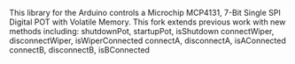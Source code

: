 This library for the Arduino controls a Microchip MCP4131, 7-Bit Single SPI Digital POT with Volatile Memory.
This fork extends previous work with new methods including:
  shutdownPot, startupPot, isShutdown
  connectWiper, disconnectWiper, isWiperConnected
  connectA, disconnectA, isAConnected
  connectB, disconnectB, isBConnected
